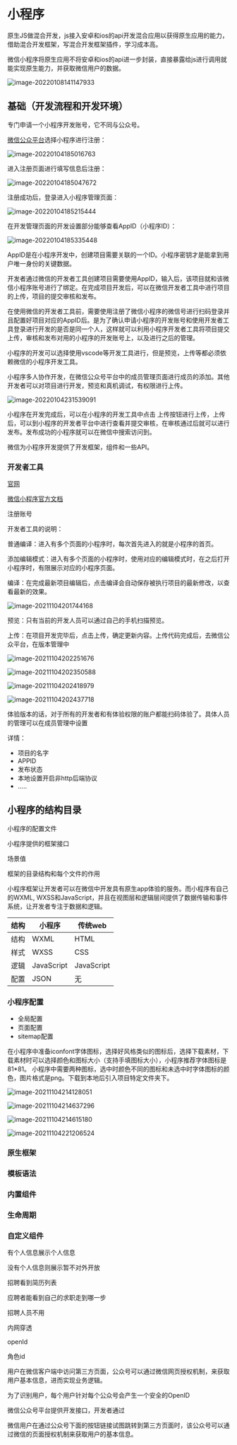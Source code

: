# 小程序

原生JS做混合开发，js接入安卓和ios的api开发混合应用以获得原生应用的能力，借助混合开发框架，写混合开发框架插件，学习成本高。

微信小程序将原生应用不将安卓和ios的api进一步封装，直接暴露给js进行调用就能实现原生能力，并获取微信用户的数据。

![image-20220108141147933](C:\Users\dukkha\AppData\Roaming\Typora\typora-user-images\image-20220108141147933.png)



## 基础（开发流程和开发环境）

专门申请一个小程序开发账号，它不同与公众号。

[微信公众平台](https://mp.weixin.qq.com/)选择小程序进行注册：

![image-20220104185016763](C:\Users\dukkha\AppData\Roaming\Typora\typora-user-images\image-20220104185016763.png)

进入注册页面进行填写信息后注册：

![image-20220104185047672](C:\Users\dukkha\AppData\Roaming\Typora\typora-user-images\image-20220104185047672.png)

注册成功后，登录进入小程序管理页面：

![image-20220104185215444](C:\Users\dukkha\AppData\Roaming\Typora\typora-user-images\image-20220104185215444.png)

在开发管理页面的开发设置部分能够查看AppID（小程序ID）：

![image-20220104185335448](C:\Users\dukkha\AppData\Roaming\Typora\typora-user-images\image-20220104185335448.png)

AppID是在小程序开发中，创建项目需要关联的一个ID。小程序密钥才是能拿到用户唯一身份的关键数据。

开发者通过微信的开发者工具创建项目需要使用AppID，输入后，该项目就和该微信小程序账号进行了绑定。在完成项目开发后，可以在微信开发者工具中进行项目的上传，项目的提交审核和发布。

在使用微信的开发者工具前，需要使用注册了微信小程序的微信号进行扫码登录并且配置好项目对应的AppID后。是为了确认申请小程序的开发账号和使用开发者工具登录进行开发的是否是同一个人，这样就可以利用小程序开发者工具将项目提交上传，审核和发布对用的小程序的开发账号上，以及进行之后的管理。



小程序的开发可以选择使用vscode等开发工具进行，但是预览，上传等都必须依赖微信的小程序开发工具。



小程序多人协作开发，在微信公众号平台中的成员管理页面进行成员的添加。其他开发者可以对项目进行开发，预览和真机调试，有权限进行上传。

![image-20220104231539091](C:\Users\dukkha\AppData\Roaming\Typora\typora-user-images\image-20220104231539091.png)



小程序在开发完成后，可以在小程序的开发工具中点击 上传按钮进行上传，上传后，可以到小程序的开发者平台中进行查看并提交审核，在审核通过后就可以进行发布。发布成功的小程序就可以在微信中搜索访问到。



微信为小程序开发提供了开发框架，组件和一些API。 

### 开发者工具

[官网](_https://mp.weixin.qq.com/)

[微信小程序官方文档](https://developers.weixin.qq.com/miniprogram/dev/devtools/devtools.html)

注册账号

开发者工具的说明：

普通编译：进入有多个页面的小程序时，每次首先进入的就是小程序的首页。

添加编辑模式：进入有多个页面的小程序时，使用对应的编辑模式时，在之后打开小程序时，有限展示对应的小程序页面。

编译：在完成最新项目编辑后，点击编译会自动保存被执行项目的最新修改，以查看最新的效果。

![image-20211104201744168](C:\Users\dukkha\AppData\Roaming\Typora\typora-user-images\image-20211104201744168.png)

预览：只有当前的开发人员可以通过自己的手机扫描预览。



上传：在项目开发完毕后，点击上传，确定更新内容。上传代码完成后，去微信公众平台，在版本管理中

![image-20211104202251676](C:\Users\dukkha\AppData\Roaming\Typora\typora-user-images\image-20211104202251676.png)



![image-20211104202350588](C:\Users\dukkha\AppData\Roaming\Typora\typora-user-images\image-20211104202350588.png)

![image-20211104202418979](C:\Users\dukkha\AppData\Roaming\Typora\typora-user-images\image-20211104202418979.png)

![image-20211104202437718](C:\Users\dukkha\AppData\Roaming\Typora\typora-user-images\image-20211104202437718.png)



体验版本的话，对于所有的开发者和有体验权限的账户都能扫码体验了。具体人员的管理可以在成员管理中设置



详情：

- 项目的名字
- APPID
- 发布状态
- 本地设置开启非http后端协议
- .....







## **小程序的结构目录**

小程序的配置文件

小程序提供的框架接口

场景值

框架的目录结构和每个文件的作用

小程序框架让开发者可以在微信中开发具有原生app体验的服务。而小程序有自己的WXML, WXSS和JavaScript，并且在视图层和逻辑层间提供了数据传输和事件系统，让开发者专注于数据和逻辑。

| 结构 | 小程序     | 传统web    |
| ---- | ---------- | ---------- |
| 结构 | WXML       | HTML       |
| 样式 | WXSS       | CSS        |
| 逻辑 | JavaScript | JavaScript |
| 配置 | JSON       | 无         |



### 小程序配置

- 全局配置
- 页面配置
- sitemap配置



在小程序中准备iconfont字体图标，选择好风格类似的图标后，选择下载素材，下载素材时可以选择颜色和图标大小（支持手填图标大小），小程序推荐字体图标是81*81。 小程序中需要两种图标，选中时颜色不同的图标和未选中时字体图标的颜色，图片格式是png。下载到本地后引入项目特定文件夹下。

![image-20211104214128051](C:\Users\dukkha\AppData\Roaming\Typora\typora-user-images\image-20211104214128051.png)

![image-20211104214637296](C:\Users\dukkha\AppData\Roaming\Typora\typora-user-images\image-20211104214637296.png)

![image-20211104214615180](C:\Users\dukkha\AppData\Roaming\Typora\typora-user-images\image-20211104214615180.png)





![image-20211104221206524](C:\Users\dukkha\AppData\Roaming\Typora\typora-user-images\image-20211104221206524.png)



### 原生框架



### 模板语法



### 内置组件



### 生命周期

### 自定义组件





有个人信息展示个人信息

没有个人信息则展示暂不对外开放

招聘看到简历列表

应聘者能看到自己的求职走到哪一步

招聘人员不用

内网穿透

openId

角色id







用户在微信客户端中访问第三方页面，公众号可以通过微信网页授权机制，来获取用户基本信息，进而实现业务逻辑。



为了识别用户，每个用户针对每个公众号会产生一个安全的OpenID







微信公众号平台提供开发接口，开发者通过









微信用户在通过公众号下面的按钮链接试图跳转到第三方页面时，该公众号可以通过微信的页面授权机制来获取用户的基本信息。
